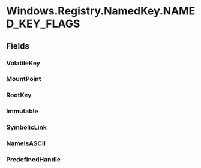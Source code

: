 ﻿


# Windows.Registry.NamedKey.NAMED_KEY_FLAGS

## Fields

### VolatileKey

### MountPoint

### RootKey

### Immutable

### SymbolicLink

### NameIsASCII

### PredefinedHandle
